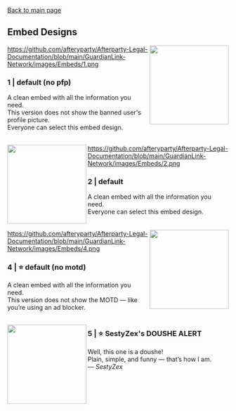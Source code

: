 [Back to main page](https://github.com/afteryparty/Afterparty-Legal-Documentation/blob/main/GuardianLink-Network/README.md)

## Embed Designs

<img align="right" height="180" src="images/Embeds/1.png" /> https://github.com/afteryparty/Afterparty-Legal-Documentation/blob/main/GuardianLink-Network/images/Embeds/1.png

### 1 | default (no pfp)
A clean embed with all the information you need.  
This version does not show the banned user's profile picture.  
Everyone can select this embed design.  
<br clear="all" />

<img align="left" height="180" src="images/Embeds/2.png" /> https://github.com/afteryparty/Afterparty-Legal-Documentation/blob/main/GuardianLink-Network/images/Embeds/2.png

### 2 | default
A clean embed with all the information you need.  
Everyone can select this embed design.  
<br clear="all" />

<img align="right" height="180" src="images/Embeds/4.png" /> https://github.com/afteryparty/Afterparty-Legal-Documentation/blob/main/GuardianLink-Network/images/Embeds/4.png

### 4 | ⭐ default (no motd)
A clean embed with all the information you need.  
This version does not show the MOTD — like you’re using an ad blocker.  
<br clear="all" />

<img align="left" height="180" src="images/Embeds/5.png" />

### 5 | ⭐ SestyZex's DOUSHE ALERT
Well, this one is a doushe!  
Plain, simple, and funny — that’s how I am.  
— *SestyZex*  
<br clear="all" />

